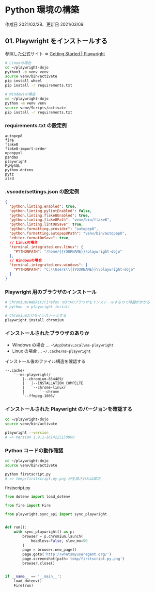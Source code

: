 # Python 環境の構築

作成日 2021/02/28、更新日 2021/03/09

## 01. Playwright をインストールする

参照した公式サイト => [Getting Started \| Playwright](https://playwright.dev/python/docs/intro)

```bash
# Linuxの場合
cd ~/playwright-dojo
python3 -m venv venv
source venv/bin/activate
pip install wheel
pip install -r requirements.txt

# Windowsの場合
cd ~/playwright-dojo
python -m venv venv
source venv/Scripts/activate
pip install -r requirements.txt
```

### requirements.txt の設定例

```text
autopep8
fire
flake8
flake8-import-order
openpyxl
pandas
playwright
PyMySQL
python-dotenv
pytz
xlrd
```

### .vscode/settings.json の設定例

```json
{
  "python.linting.enabled": true,
  "python.linting.pylintEnabled": false,
  "python.linting.flake8Enabled": true,
  "python.linting.flake8Path": "venv/bin/flake8",
  "python.linting.lintOnSave": true,
  "python.formatting.provider": "autopep8",
  "python.formatting.autopep8Path": "venv/bin/autopep8",
  "editor.formatOnSave": true,
  // Linuxの場合
  "terminal.integrated.env.linux": {
    "PYTHONPATH": "/home/{{YOURNAME}}/playwright-dojo"
  },
  // Windowsの場合
  "terminal.integrated.env.windows": {
    "PYTHONPATH": "C:\\Users\\{{YOURNAME}}\\playwright-dojo"
  }
}
```

### Playwright 用のブラウザのインストール

```bash
# Chromium/Webkit/Firefox の3つのブラウザをインストールするので時間がかかる
# python -m playwright install

# Chromiumだけをインストールする
playwright install chromium
```

### インストールされたブラウザのありか

- Windows の場合 ... `~\AppData\Local\ms-playwright`
- Linux の場合 ... `~/.cache/ms-playwright`

インストール後のファイル構造を確認する

```text
--.cache/
    `--ms-playwright/
        |--chromium-854489/
        |   |--INSTALLATION_COMPELTE
        |   `--chrome-linux/
        |       `--chrome
        `--ffmpeg-1005/
```

### インストールされた Playwright のバージョンを確認する

```bash
cd ~/playwright-dojo
source venv/bin/activate

playwright --version
# => Version 1.9.1-1614225150000
```

### Python コードの動作確認

```bash
cd ~/playwright-dojo
source venv/bin/activate

python firstscript.py
# => temp/firstscript.py.png が生成されれば成功
```

firstscript.py

```python
from dotenv import load_dotenv

from fire import Fire

from playwright.sync_api import sync_playwright


def run():
    with sync_playwright() as p:
        browser = p.chromium.launch(
            headless=False, slow_mo=50
        )
        page = browser.new_page()
        page.goto('http://whatsmyuseragent.org/')
        page.screenshot(path='temp/firstscript.py.png')
        browser.close()


if __name__ == '__main__':
    load_dotenv()
    Fire(run)
```
